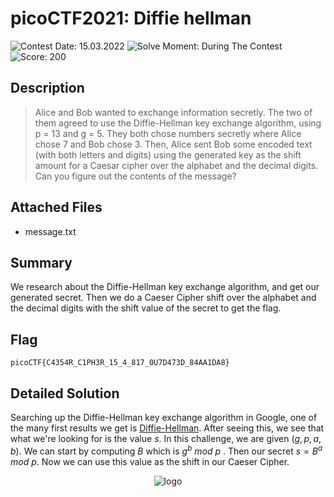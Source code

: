 # picoCTF2021: Diffie hellman

![Contest Date: 15.03.2022](https://img.shields.io/badge/Contest%20Date-15.03.2022-lightgrey.svg)
![Solve Moment: During The Contest](https://img.shields.io/badge/Solve%20Moment-During%20The%20Contest-brightgreen.svg)
![Score: 200](https://img.shields.io/badge/Score-200-brightgreen.svg)

## Description

> Alice and Bob wanted to exchange information secretly. The two of them agreed
to use the Diffie-Hellman key exchange algorithm, using p = 13 and g = 5. They
both chose numbers secretly where Alice chose 7 and Bob chose 3. Then, Alice
sent Bob some encoded text (with both letters and digits) using the generated
key as the shift amount for a Caesar cipher over the alphabet and the decimal
digits. Can you figure out the contents of the message?


## Attached Files

- message.txt

## Summary

We research about the Diffie-Hellman key exchange algorithm, and get our generated secret. Then we do a Caeser Cipher shift over the alphabet and the decimal digits with the shift value of the secret to get the flag.

## Flag

```
picoCTF{C4354R_C1PH3R_15_4_817_0U7D473D_84AA1DA8}
```

## Detailed Solution

Searching up the Diffie-Hellman key exchange algorithm in Google, one of the many first results we get is [Diffie-Hellman](https://en.wikipedia.org/wiki/Diffie%E2%80%93Hellman_key_exchange). After seeing this, we see that what we're looking for is the value $s$. In this challenge, we are given $(g, p, a, b)$. We can start by computing $B$ which is $g ^ b$ *mod p* . Then our secret $s = B ^ a$ *mod p*. Now we can use this value as the shift in our Caeser Cipher. <p align="center">
![logo](https://www.raspberrypi.org/app/uploads/2018/03/RPi-Logo-Reg-SCREEN-199x250.png "Raspberry pi")
</p>
